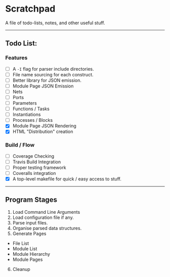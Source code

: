 
# Scratchpad

A file of todo-lists, notes, and other useful stuff.

---

## Todo List:

### Features

- [ ] A `-I` flag for parser include directories.
- [ ] File name sourcing for each construct.
- [ ] Better library for JSON emission.
- [ ] Module Page JSON Emission
 - [ ] Nets
 - [ ] Ports
 - [ ] Parameters
 - [ ] Functions / Tasks
 - [ ] Instantiations
 - [ ] Processes / Blocks
- [X] Module Page JSON Rendering
- [X] HTML "Distribution" creation

### Build / Flow

- [ ] Coverage Checking
- [ ] Travis Build Integration
- [ ] Proper testing framework
- [ ] Coveralls integration
- [X] A top-level makefile for quick / easy access to stuff.

---

## Program Stages

1. Load Command Line Arguments
2. Load configuration file if any.
3. Parse input files.
4. Organise parsed data structures.
5. Generate Pages
 - File List
 - Module List
 - Module Hierarchy
 - Module Pages
6. Cleanup

